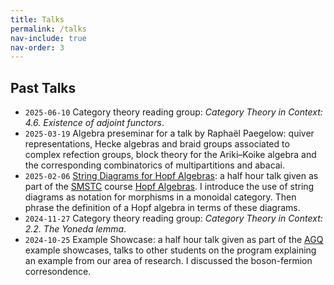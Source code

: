 ```yaml
---
title: Talks
permalink: /talks
nav-include: true
nav-order: 3
---
```


## Past Talks
* `2025-06-10` Category theory reading group: _Category Theory in Context: 4.6. Existence of adjoint functors_.
* `2025-03-19` Algebra preseminar for a talk by Raphaël Paegelow: quiver representations, Hecke algebras and braid groups associated to complex refection groups, block theory for the Ariki–Koike algebra and the corresponding combinatorics of multipartitions and abacai.
* `2025-02-06` [String Diagrams for Hopf Algebras](https://github.com/WilloughbySeago/WilloughbySeago.github.io/blob/main/_files/string-diagrams-for-hopf-algebras.pdf): a half hour talk given as part of the [SMSTC](https://smstc.ac.uk/) course [Hopf Algebras](https://smstc.ac.uk/modules/hopf-algebras). I introduce the use of string diagrams as notation for morphisms in a monoidal category. Then phrase the definition of a Hopf algebra in terms of these diagrams.
* `2024-11-27` Category theory reading group: _Category Theory in Context: 2.2. The Yoneda lemma_.
* `2024-10-25` Example Showcase: a half hour talk given as part of the [AGQ](https://www.agq-cdt.org/) example showcases, talks to other students on the program explaining an example from our area of research. I discussed the boson-fermion corresondence.
